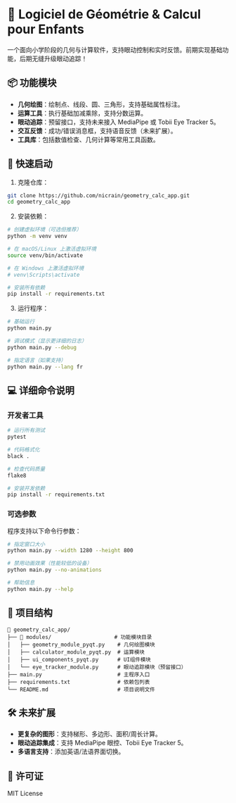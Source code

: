 # 🧠 Logiciel de Géométrie & Calcul pour Enfants

一个面向小学阶段的几何与计算软件，支持眼动控制和实时反馈。前期实现基础功能，后期无缝升级眼动追踪！

## 📦 功能模块

- **几何绘图**：绘制点、线段、圆、三角形，支持基础属性标注。
- **运算工具**：执行基础加减乘除，支持分数运算。
- **眼动追踪**：预留接口，支持未来接入 MediaPipe 或 Tobii Eye Tracker 5。
- **交互反馈**：成功/错误消息框，支持语音反馈（未来扩展）。
- **工具库**：包括数值检查、几何计算等常用工具函数。

## 🚀 快速启动

1. 克隆仓库：

```bash
git clone https://github.com/nicrain/geometry_calc_app.git
cd geometry_calc_app
```

2. 安装依赖：

```bash
# 创建虚拟环境（可选但推荐）
python -m venv venv

# 在 macOS/Linux 上激活虚拟环境
source venv/bin/activate

# 在 Windows 上激活虚拟环境
# venv\Scripts\activate

# 安装所有依赖
pip install -r requirements.txt
```

3. 运行程序：

```bash
# 基础运行
python main.py

# 调试模式（显示更详细的日志）
python main.py --debug

# 指定语言（如果支持）
python main.py --lang fr
```

## 💻 详细命令说明

### 开发者工具

```bash
# 运行所有测试
pytest

# 代码格式化
black .

# 检查代码质量
flake8

# 安装开发依赖
pip install -r requirements.txt
```

### 可选参数

程序支持以下命令行参数：

```bash
# 指定窗口大小
python main.py --width 1280 --height 800

# 禁用动画效果（性能较低的设备）
python main.py --no-animations

# 帮助信息
python main.py --help
```

## 📂 项目结构

```
📂 geometry_calc_app/
├── 📂 modules/                    # 功能模块目录
│   ├── geometry_module_pyqt.py    # 几何绘图模块
│   ├── calculator_module_pyqt.py  # 运算模块
│   ├── ui_components_pyqt.py      # UI组件模块
│   └── eye_tracker_module.py      # 眼动追踪模块（预留接口）
├── main.py                        # 主程序入口
├── requirements.txt               # 依赖包列表
└── README.md                      # 项目说明文件
```

## 🛠️ 未来扩展

- **更复杂的图形**：支持梯形、多边形、面积/周长计算。
- **眼动追踪集成**：支持 MediaPipe 眼控、Tobii Eye Tracker 5。
- **多语言支持**：添加英语/法语界面切换。

## 📄 许可证

MIT License
